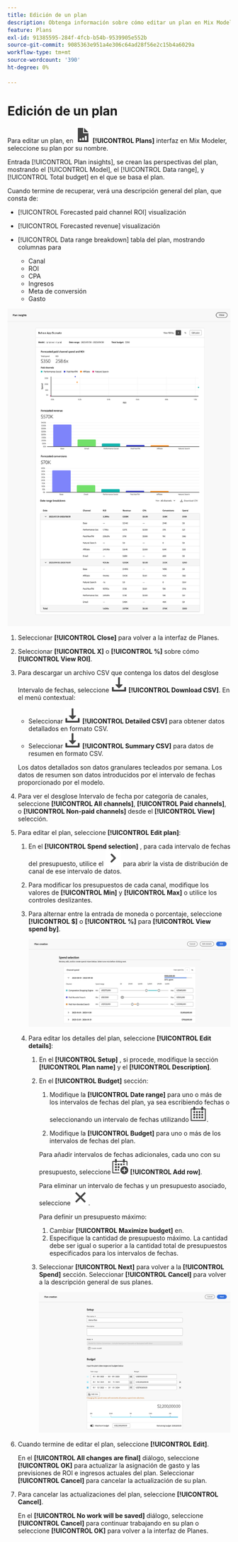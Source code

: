 ```yaml
---
title: Edición de un plan
description: Obtenga información sobre cómo editar un plan en Mix Modeler.
feature: Plans
exl-id: 91385595-284f-4fcb-b54b-9539905e552b
source-git-commit: 9085363e951a4e306c64ad28f56e2c15b4a6029a
workflow-type: tm+mt
source-wordcount: '390'
ht-degree: 0%

---
```


# Edición de un plan

Para editar un plan, en ![PLan](/help/assets//icons/FileChart.svg) **[!UICONTROL Plans]** interfaz en Mix Modeler, seleccione su plan por su nombre.

Entrada [!UICONTROL Plan insights], se crean las perspectivas del plan, mostrando el [!UICONTROL Model], el [!UICONTROL Data range], y [!UICONTROL Total budget] en el que se basa el plan.

Cuando termine de recuperar, verá una descripción general del plan, que consta de:

- [!UICONTROL Forecasted paid channel ROI] visualización
- [!UICONTROL Forecasted revenue] visualización
- [!UICONTROL Data range breakdown] tabla del plan, mostrando columnas para

   - Canal
   - ROI
   - CPA
   - Ingresos
   - Meta de conversión
   - Gasto

![Visión General de un Plan](/help/assets//overview-plan.png)

1. Seleccionar **[!UICONTROL Close]** para volver a la interfaz de Planes.

1. Seleccionar **[!UICONTROL X]** o **[!UICONTROL  %]** sobre cómo **[!UICONTROL View ROI]**.

1. Para descargar un archivo CSV que contenga los datos del desglose Intervalo de fechas, seleccione ![Descargar](/help/assets//icons/Download.svg) **[!UICONTROL Download CSV]**. En el menú contextual:

   - Seleccionar ![Descargar](/help/assets//icons/Download.svg) **[!UICONTROL Detailed CSV]** para obtener datos detallados en formato CSV.
   - Seleccionar ![Descargar](/help/assets//icons/Download.svg) **[!UICONTROL Summary CSV]** para datos de resumen en formato CSV.

   Los datos detallados son datos granulares tecleados por semana. Los datos de resumen son datos introducidos por el intervalo de fechas proporcionado por el modelo.

1. Para ver el desglose Intervalo de fecha por categoría de canales, seleccione **[!UICONTROL All channels]**, **[!UICONTROL Paid channels]**, o **[!UICONTROL Non-paid channels]** desde el **[!UICONTROL View]** selección.

1. Para editar el plan, seleccione **[!UICONTROL Edit plan]**:

   1. En el **[!UICONTROL Spend selection]** , para cada intervalo de fechas del presupuesto, utilice el ![cheurón](/help/assets//icons/ChevronRight.svg) para abrir la vista de distribución de canal de ese intervalo de datos.

   1. Para modificar los presupuestos de cada canal, modifique los valores de **[!UICONTROL Min]** y **[!UICONTROL Max]** o utilice los controles deslizantes.

   1. Para alternar entre la entrada de moneda o porcentaje, seleccione **[!UICONTROL $]** o **[!UICONTROL %]** para **[!UICONTROL View spend by]**.

      ![Selección de gasto](/help/assets//spend-selection.png)

   1. Para editar los detalles del plan, seleccione **[!UICONTROL Edit details]**:

      1. En el **[!UICONTROL Setup]** , si procede, modifique la sección **[!UICONTROL Plan name]** y el **[!UICONTROL Description]**.

      1. En el **[!UICONTROL Budget]** sección:

         1. Modifique la **[!UICONTROL Date range]** para uno o más de los intervalos de fechas del plan, ya sea escribiendo fechas o seleccionando un intervalo de fechas utilizando ![Calendario](/help/assets//icons/Calendar.svg).

         1. Modifique la **[!UICONTROL Budget]** para uno o más de los intervalos de fechas del plan.

         Para añadir intervalos de fechas adicionales, cada uno con su presupuesto, seleccione ![CalendarAdd](/help/assets//icons/CalendarAdd.svg) **[!UICONTROL Add row]**.

         Para eliminar un intervalo de fechas y un presupuesto asociado, seleccione ![Cerrar](/help/assets//icons/Close.svg).

         Para definir un presupuesto máximo:

         1. Cambiar **[!UICONTROL Maximize budget]** en.
         1. Especifique la cantidad de presupuesto máximo. La cantidad debe ser igual o superior a la cantidad total de presupuestos especificados para los intervalos de fechas.

      1. Seleccionar **[!UICONTROL Next]** para volver a la **[!UICONTROL Spend]** sección. Seleccionar **[!UICONTROL Cancel]** para volver a la descripción general de sus planes.

         ![Detalles del plan](/help/assets//plan-details.png)


1. Cuando termine de editar el plan, seleccione **[!UICONTROL Edit]**.

   En el **[!UICONTROL All changes are final]** diálogo, seleccione **[!UICONTROL OK]** para actualizar la asignación de gasto y las previsiones de ROI e ingresos actuales del plan. Seleccionar **[!UICONTROL Cancel]** para cancelar la actualización de su plan.

1. Para cancelar las actualizaciones del plan, seleccione **[!UICONTROL Cancel]**.

   En el **[!UICONTROL No work will be saved]** diálogo, seleccione **[!UICONTROL Cancel]** para continuar trabajando en su plan o seleccione **[!UICONTROL OK]** para volver a la interfaz de Planes.
